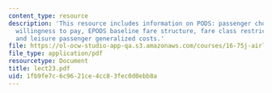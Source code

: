 ```yaml
---
content_type: resource
description: 'This resource includes information on PODS: passenger choice of path/fare,
  willingness to pay, EPODS baseline fare structure, fare class restriction disutilities,
  and leisure passenger generalized costs.'
file: https://ol-ocw-studio-app-qa.s3.amazonaws.com/courses/16-75j-airline-management-spring-2006/1fb9fe7c6c9621ce4cc83fec0d0ebb8a_lect23.pdf
file_type: application/pdf
resourcetype: Document
title: lect23.pdf
uid: 1fb9fe7c-6c96-21ce-4cc8-3fec0d0ebb8a
---
```

